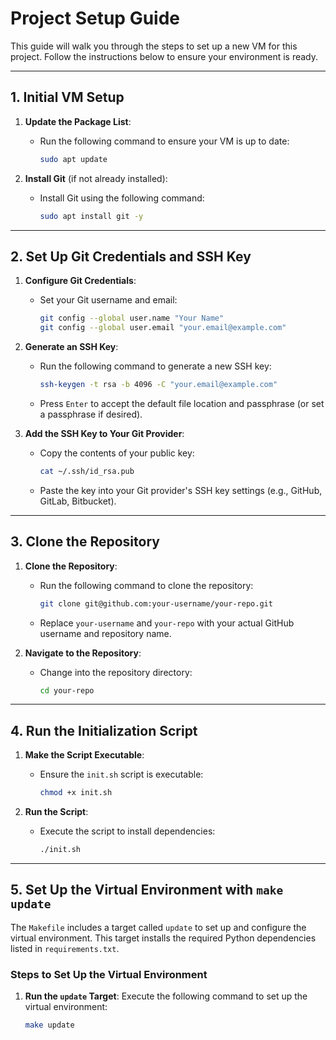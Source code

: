 # Project Setup Guide

This guide will walk you through the steps to set up a new VM for this project. Follow the instructions below to ensure your environment is ready.

---

## **1. Initial VM Setup**

1. **Update the Package List**:
   - Run the following command to ensure your VM is up to date:
     ```bash
     sudo apt update
     ```

2. **Install Git** (if not already installed):
   - Install Git using the following command:
     ```bash
     sudo apt install git -y
     ```

---

## **2. Set Up Git Credentials and SSH Key**

1. **Configure Git Credentials**:
   - Set your Git username and email:
     ```bash
     git config --global user.name "Your Name"
     git config --global user.email "your.email@example.com"
     ```

2. **Generate an SSH Key**:
   - Run the following command to generate a new SSH key:
     ```bash
     ssh-keygen -t rsa -b 4096 -C "your.email@example.com"
     ```
   - Press `Enter` to accept the default file location and passphrase (or set a passphrase if desired).

3. **Add the SSH Key to Your Git Provider**:
   - Copy the contents of your public key:
     ```bash
     cat ~/.ssh/id_rsa.pub
     ```
   - Paste the key into your Git provider's SSH key settings (e.g., GitHub, GitLab, Bitbucket).

---

## **3. Clone the Repository**

1. **Clone the Repository**:
   - Run the following command to clone the repository:
     ```bash
     git clone git@github.com:your-username/your-repo.git
     ```
   - Replace `your-username` and `your-repo` with your actual GitHub username and repository name.

2. **Navigate to the Repository**:
   - Change into the repository directory:
     ```bash
     cd your-repo
     ```

---

## **4. Run the Initialization Script**

1. **Make the Script Executable**:
   - Ensure the `init.sh` script is executable:
     ```bash
     chmod +x init.sh
     ```

2. **Run the Script**:
   - Execute the script to install dependencies:
     ```bash
     ./init.sh
     ```

---

## **5. Set Up the Virtual Environment with `make update`**

The `Makefile` includes a target called `update` to set up and configure the virtual environment. This target installs the required Python dependencies listed in `requirements.txt`.

### **Steps to Set Up the Virtual Environment**

1. **Run the `update` Target**:
   Execute the following command to set up the virtual environment:
   ```bash
   make update
